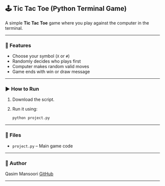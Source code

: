 ## 🕹️ Tic Tac Toe (Python Terminal Game)

A simple **Tic Tac Toe** game where you play against the computer in the terminal.

---

### 📌 Features

* Choose your symbol (`X` or `#`)
* Randomly decides who plays first
* Computer makes random valid moves
* Game ends with win or draw message

---

### ▶️ How to Run

1. Download the script.
2. Run it using:

   ```bash
   python project.py
   ```

---

### 📁 Files

* `project.py` – Main game code

---

### 👤 Author

Qasim Mansoori
[GitHub](https://github.com/qasimmansoori)

---
